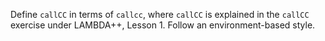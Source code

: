 <!-- Copyright (c) 2013-2016 K Team. All Rights Reserved. -->

Define `callCC` in terms of `callcc`, where `callCC` is explained in the
`callCC` exercise under LAMBDA++, Lesson 1.  Follow an environment-based
style.
